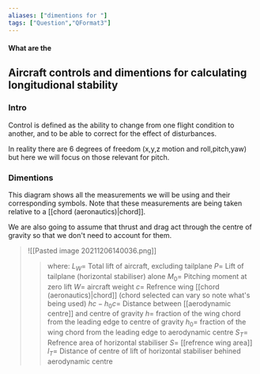```yaml
---
aliases: ["dimentions for "]
tags: ["Question","QFormat3"]
---
```


#### What are the
## Aircraft controls and dimentions for calculating longitudional stability
### Intro
Control is defined as the ability to change from one flight condition to another, and to be able to correct for the effect of disturbances.

In reality there are 6 degrees of freedom (x,y,z motion and roll,pitch,yaw) but here we will focus on those relevant for pitch.

### Dimentions
This diagram shows all the measurements we will be using and their corresponding symbols. Note that these measurements are being taken relative to a [[chord (aeronautics)|chord]].

We are also going to assume that thrust and drag act through the centre of gravity so that we don't need to account for them.

> ![[Pasted image 20211206140036.png]]
>> where:
>> $L_W=$ Total lift of aircraft, excluding tailplane
>> $P=$ Lift of tailplane (horizontal stabiliser) alone
>> $M_0=$ Pitching moment at zero lift
>> $W=$ aircraft weight
>> $c=$ Refrence wing [[chord (aeronautics)|chord]] (chord selected can vary so note what's being used)
>> $hc - h_0 c=$ Distance between [[aerodynamic centre]] and centre of gravity
>> $h=$ fraction of the wing chord from the leading edge to centre of gravity
>> $h_0=$ fraction of the wing chord from the leading edge to aerodynamic centre
>> $S_T=$ Refrence area of horizontal stabiliser
>> $S=$ [[refrence wing area]]
>> $l_T=$ Distance of centre of lift of horizontal stabiliser behined aerodynamic centre